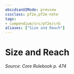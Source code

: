 ```yaml
---
obsidianUIMode: preview
cssclass: pf2e,pf2e-note
tags:
- compendium/src/pf2e/crb
aliases: ["Size and Reach"]
---
```

# Size and Reach  
*Source: Core Rulebook p. 474*